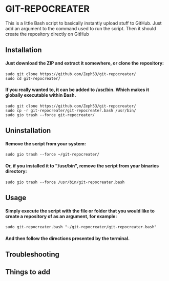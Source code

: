 # GIT-REPOCREATER  

This is a little Bash script to basically instantly upload stuff to GitHub. 
Just add an argument to the command used to run the script. 
Then it should create the repository directly on GitHub 

## Installation  
#### Just download the ZIP and extract it somewhere, or clone the repository:
    sudo git clone https://github.com/Zeph53/git-repocreater/
    sudo cd git-repocreater/
#### If you really wanted to, it can be added to /usr/bin. Which makes it globally executable within Bash. 
    sudo git clone https://github.com/Zeph53/git-repocreater/
    sudo cp -r git-repocreater/git-repocreater.bash /usr/bin/
    sudo gio trash --force git-repocreater/
## Uninstallation  
#### Remove the script from your system:
    sudo gio trash --force ~/git-repocreater/
#### Or, if you installed it to "/usr/bin", remove the script from your binaries directory:
    sudo gio trash --force /usr/bin/git-repocreater.bash
## Usage  
#### Simply execute the script with the file or folder that you would like to create a repository of as an argument, for example:
    sudo git-repocreater.bash "~/git-repocreater/git-repocreater.bash"
#### And then follow the directions presented by the terminal.
## Troubleshooting  

## Things to add  

##  
